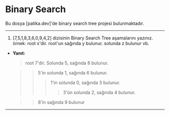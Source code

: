 # Binary Search

Bu dosya [patika.dev]'de binary search tree projesi bulunmaktadır.
***
1. [7,5,1,8,3,6,0,9,4,2] dizisinin Binary Search Tree aşamalarını yazınız.
   örnek: root x'dir. root'un sağında y bulunur. solunda z bulunur vb.
* **Yanıt:**
  
  >root 7'dir. Solunda 5, sağında 8 bulunur.

  > >5'in solunda 1, sağında 6 bulunur.
  > > > 1'in solunda 0, sağında 3 bulunur.
  > > > > 3'ün solunda 2, sağında 4 bulunur.
  
  > > 8'in sağında 9 bulunur

***
